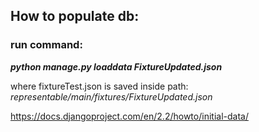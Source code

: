 ## How to populate db:

### run command:
_**python manage.py loaddata FixtureUpdated.json**_

where fixtureTest.json is saved inside path: _representable/main/fixtures/FixtureUpdated.json_


https://docs.djangoproject.com/en/2.2/howto/initial-data/

